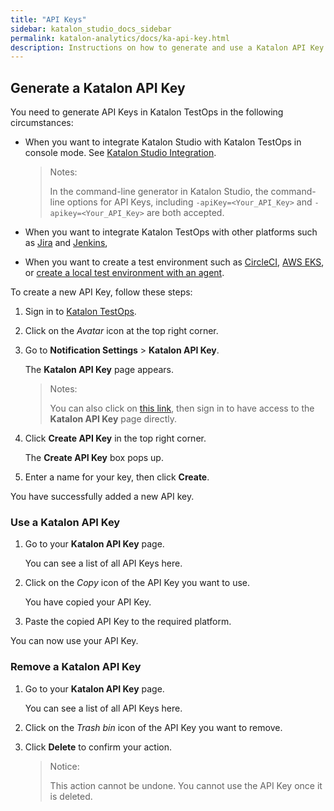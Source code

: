 ```yaml
---
title: "API Keys"
sidebar: katalon_studio_docs_sidebar
permalink: katalon-analytics/docs/ka-api-key.html
description: Instructions on how to generate and use a Katalon API Key
---
```


## Generate a Katalon API Key

You need to generate API Keys in Katalon TestOps in the following circumstances:

* When you want to integrate Katalon Studio with Katalon TestOps in console mode. See [Katalon Studio Integration](https://docs.katalon.com/katalon-analytics/docs/integration-with-katalon-studio.html#enable-integration).
  
  > Notes:
  >
  > In the command-line generator in Katalon Studio, the command-line options for API Keys, including `-apiKey=<Your_API_Key>` and `-apikey=<Your_API_Key>` are both accepted.

* When you want to integrate Katalon TestOps with other platforms such as [Jira](https://docs.katalon.com/katalon-analytics/docs/kt-jira-config.html) and [Jenkins](https://docs.katalon.com/katalon-analytics/docs/ka-integration-jenkins.html), 

* When you want to create a test environment such as [CircleCI](https://docs.katalon.com/katalon-analytics/docs/circleci.html), [AWS EKS](https://docs.katalon.com/katalon-analytics/docs/aws-eks.html), or [create a local test environment with an agent](https://docs.katalon.com/katalon-analytics/docs/agents.html).

To create a new API Key, follow these steps:

1. Sign in to [Katalon TestOps](https://testops.katalon.io/login).

2. Click on the *Avatar* icon at the top right corner.

3. Go to **Notification Settings** > **Katalon API Key**.

    The **Katalon API Key** page appears.

    > Notes:
    >
    > You can also click on [this link](https://testops.katalon.io/user/apikey), then sign in to have access to the **Katalon API Key** page directly.

4. Click **Create API Key** in the top right corner.
  
    The **Create API Key** box pops up.

5. Enter a name for your key, then click **Create**.

You have successfully added a new API key.

### Use a Katalon API Key

1. Go to your **Katalon API Key** page.

    You can see a list of all API Keys here.

2. Click on the *Copy* icon of the API Key you want to use.

    You have copied your API Key.
  
3. Paste the copied API Key to the required platform.

You can now use your API Key.

### Remove a Katalon API Key

1. Go to your **Katalon API Key** page.

    You can see a list of all API Keys here.

2. Click on the *Trash bin* icon of the API Key you want to remove.

3. Click **Delete** to confirm your action.

   > Notice:
   >
   > This action cannot be undone. You cannot use the API Key once it is deleted.
